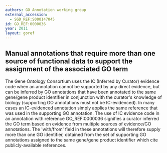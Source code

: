 ```yaml
--- 
authors: GO Annotation working group
external_accession: 
  - SGD_REF:S000147045
id: GO_REF:0000036
year: 2011
layout: goref
---
```


## Manual annotations that require more than one source of functional data to support the assignment of the associated GO term

The Gene Ontology Consortium uses the IC (Inferred by Curator) evidence code when an annotation cannot be supported by any direct evidence, but can be inferred by GO annotations that have been annotated to the same gene/gene product identifier in conjunction with the curator's knowledge of biology (supporting GO annotations must not be IC-evidenced). In many cases an IC-evidenced annotation simply applies the same reference that was used in the supporting GO annotation.  The use of IC evidence code in an annotation with reference GO_REF:0000036 signifies a curator inferred the GO term based on evidence from multiple sources of evidence/GO annotations. The 'with/from' field in these annotations will therefore supply more than one GO identifier, obtained from the set of supporting GO annotations assigned to the same gene/gene product identifier which cite publicly-available references.
